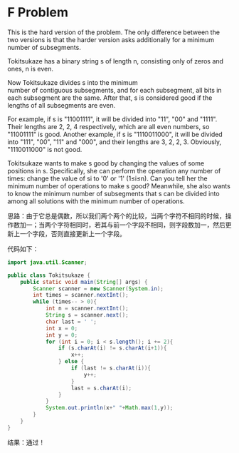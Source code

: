 # F Problem

This is the hard version of the problem. The only difference between the two versions is that the harder version asks additionally for a minimum number of subsegments.

Tokitsukaze has a binary string s of length n, consisting only of zeros and ones, n is even.

Now Tokitsukaze divides s into the minimum number of contiguous subsegments, and for each subsegment, all bits in each subsegment are the same. After that, s is considered good if the lengths of all subsegments are even.

For example, if s is "11001111", it will be divided into "11", "00" and "1111". Their lengths are 2, 2, 4 respectively, which are all even numbers, so "11001111" is good. Another example, if s is "1110011000", it will be divided into "111", "00", "11" and "000", and their lengths are 3, 2, 2, 3. Obviously, "1110011000" is not good.

Tokitsukaze wants to make s good by changing the values of some positions in s. Specifically, she can perform the operation any number of times: change the value of si​ to '0' or '1' (1≤i≤n). Can you tell her the minimum number of operations to make s good? Meanwhile, she also wants to know the minimum number of subsegments that s can be divided into among all solutions with the minimum number of operations.

思路：由于它总是偶数，所以我们两个两个的比较，当两个字符不相同的时候，操作数加一；当两个字符相同时，若其与前一个字段不相同，则字段数加一，然后更新上一个字段，否则直接更新上一个字段。

代码如下：

```java
import java.util.Scanner;

public class Tokitsukaze {
    public static void main(String[] args) {
        Scanner scanner = new Scanner(System.in);
        int times = scanner.nextInt();
        while (times-- > 0){
            int n = scanner.nextInt();
            String s = scanner.next();
            char last = ' ';
            int x = 0;
            int y = 0;
            for (int i = 0; i < s.length(); i += 2){
                if (s.charAt(i) != s.charAt(i+1)){
                    x++;
                } else {
                    if (last != s.charAt(i)){
                        y++;
                    }
                    last = s.charAt(i);
                }
            }
            System.out.println(x+" "+Math.max(1,y));
        }
    }
}
```

结果：通过！
